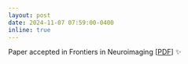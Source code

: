 ```yaml
---
layout: post
date: 2024-11-07 07:59:00-0400
inline: true
---
```

Paper accepted in Frontiers in Neuroimaging [[PDF](https://www.frontiersin.org/journals/neuroimaging/articles/10.3389/fnimg.2024.1455436/pdf)] :sparkles:
